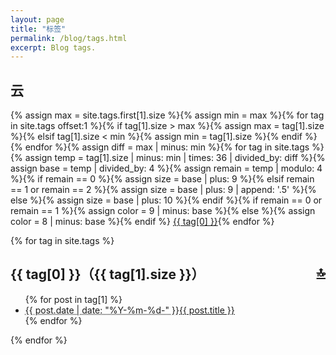 ```yaml
---
layout: page
title: "标签"
permalink: /blog/tags.html
excerpt: Blog tags.
---
```

<div id="tagcloud">
  <h2>云</h2>{% assign max = site.tags.first[1].size %}{% assign min = max %}{% for tag in site.tags offset:1 %}{% if tag[1].size > max %}{% assign max = tag[1].size %}{% elsif tag[1].size < min %}{% assign min = tag[1].size %}{% endif %}{% endfor %}{% assign diff = max | minus: min %}{% for tag in site.tags %}{% assign temp = tag[1].size | minus: min | times: 36 | divided_by: diff %}{% assign base = temp | divided_by: 4 %}{% assign remain = temp | modulo: 4 %}{% if remain == 0 %}{% assign size = base | plus: 9 %}{% elsif remain == 1 or remain == 2 %}{% assign size = base | plus: 9 | append: '.5' %}{% else %}{% assign size = base | plus: 10 %}{% endif %}{% if remain == 0 or remain == 1 %}{% assign color = 9 | minus: base %}{% else %}{% assign color = 8 | minus: base %}{% endif %}
  <a href="#{{ tag[0] }}" style="font-size:{{ size }}pt;color:#{{ color }}{{ color }}{{ color }}">{{ tag[0] }}</a>{% endfor %}
</div>

{% for tag in site.tags %}
<div class="contents">
  <h2 id="{{ tag[0] }}">
    {{ tag[0] }}（{{ tag[1].size }}）
    <a href="#tagcloud" style="float:right">🔝</a>
  </h2>
  <ul>{% for post in tag[1] %}
    <li><abbr title="{{ post.date | date_to_xmlschema }}">{{ post.date | date: "%Y-%m-%d-" }}</abbr><a href="{{ post.url }}">{{ post.title }}</a></li>{% endfor %}
  </ul>
</div>
{% endfor %}
